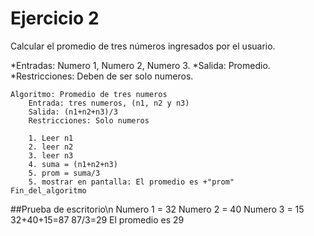 # Ejercicio 2
Calcular el promedio de tres números ingresados por el usuario.

*Entradas: Numero 1, Numero 2, Numero 3.
*Salida: Promedio.
*Restricciones: Deben de ser solo numeros.
```psc
Algoritmo: Promedio de tres numeros
    Entrada: tres numeros, (n1, n2 y n3)
    Salida: (n1+n2+n3)/3
    Restricciones: Solo numeros
    
    1. Leer n1
    2. leer n2
    3. leer n3
    4. suma = (n1+n2+n3)
    5. prom = suma/3
    5. mostrar en pantalla: El promedio es +"prom" 
Fin_del_algoritmo
```
##Prueba de escritorio\n
Numero 1 = 32
Numero 2 = 40
Numero 3 = 15
32+40+15=87
87/3=29
El promedio es 29

